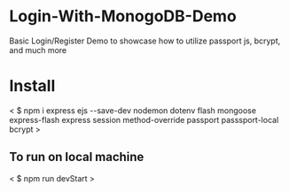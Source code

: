 # Login-With-MonogoDB-Demo
Basic Login/Register Demo to showcase how to utilize passport js, bcrypt, and much more

# Install
< $ npm i express ejs --save-dev nodemon dotenv flash mongoose express-flash express session method-override passport passsport-local bcrypt >

## To run on local machine
< $ npm run devStart >



